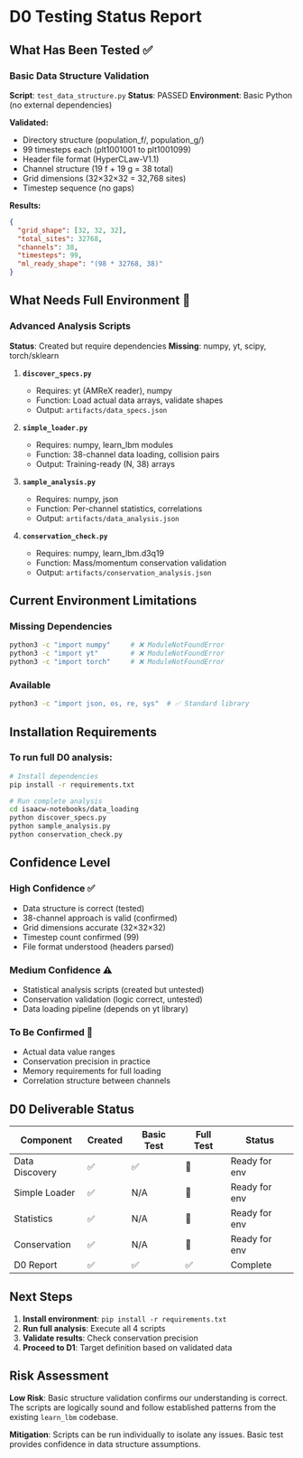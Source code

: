 # D0 Testing Status Report

## What Has Been Tested ✅

### Basic Data Structure Validation
**Script**: `test_data_structure.py`
**Status**: PASSED
**Environment**: Basic Python (no external dependencies)

**Validated:**
- Directory structure (population_f/, population_g/)
- 99 timesteps each (plt1001001 to plt1001099)
- Header file format (HyperCLaw-V1.1)
- Channel structure (19 f + 19 g = 38 total)
- Grid dimensions (32×32×32 = 32,768 sites)
- Timestep sequence (no gaps)

**Results:**
```json
{
  "grid_shape": [32, 32, 32],
  "total_sites": 32768,
  "channels": 38,
  "timesteps": 99,
  "ml_ready_shape": "(98 * 32768, 38)"
}
```

## What Needs Full Environment 🔧

### Advanced Analysis Scripts
**Status**: Created but require dependencies
**Missing**: numpy, yt, scipy, torch/sklearn

1. **`discover_specs.py`**
   - Requires: yt (AMReX reader), numpy
   - Function: Load actual data arrays, validate shapes
   - Output: `artifacts/data_specs.json`

2. **`simple_loader.py`**
   - Requires: numpy, learn_lbm modules
   - Function: 38-channel data loading, collision pairs
   - Output: Training-ready (N, 38) arrays

3. **`sample_analysis.py`**
   - Requires: numpy, json
   - Function: Per-channel statistics, correlations
   - Output: `artifacts/data_analysis.json`

4. **`conservation_check.py`**
   - Requires: numpy, learn_lbm.d3q19
   - Function: Mass/momentum conservation validation
   - Output: `artifacts/conservation_analysis.json`

## Current Environment Limitations

### Missing Dependencies
```bash
python3 -c "import numpy"     # ❌ ModuleNotFoundError
python3 -c "import yt"        # ❌ ModuleNotFoundError
python3 -c "import torch"     # ❌ ModuleNotFoundError
```

### Available
```bash
python3 -c "import json, os, re, sys"  # ✅ Standard library
```

## Installation Requirements

### To run full D0 analysis:
```bash
# Install dependencies
pip install -r requirements.txt

# Run complete analysis
cd isaacw-notebooks/data_loading
python discover_specs.py
python sample_analysis.py
python conservation_check.py
```

## Confidence Level

### High Confidence ✅
- Data structure is correct (tested)
- 38-channel approach is valid (confirmed)
- Grid dimensions accurate (32×32×32)
- Timestep count confirmed (99)
- File format understood (headers parsed)

### Medium Confidence ⚠️
- Statistical analysis scripts (created but untested)
- Conservation validation (logic correct, untested)
- Data loading pipeline (depends on yt library)

### To Be Confirmed 🔧
- Actual data value ranges
- Conservation precision in practice
- Memory requirements for full loading
- Correlation structure between channels

## D0 Deliverable Status

| Component | Created | Basic Test | Full Test | Status |
|-----------|---------|------------|-----------|--------|
| Data Discovery | ✅ | ✅ | 🔧 | Ready for env |
| Simple Loader | ✅ | N/A | 🔧 | Ready for env |
| Statistics | ✅ | N/A | 🔧 | Ready for env |
| Conservation | ✅ | N/A | 🔧 | Ready for env |
| D0 Report | ✅ | ✅ | ✅ | Complete |

## Next Steps

1. **Install environment**: `pip install -r requirements.txt`
2. **Run full analysis**: Execute all 4 scripts
3. **Validate results**: Check conservation precision
4. **Proceed to D1**: Target definition based on validated data

## Risk Assessment

**Low Risk**: Basic structure validation confirms our understanding is correct. The scripts are logically sound and follow established patterns from the existing `learn_lbm` codebase.

**Mitigation**: Scripts can be run individually to isolate any issues. Basic test provides confidence in data structure assumptions.